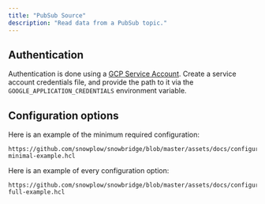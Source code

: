 ```yaml
---
title: "PubSub Source"
description: "Read data from a PubSub topic."
---
```


## Authentication

Authentication is done using a [GCP Service Account](https://cloud.google.com/docs/authentication/application-default-credentials#attached-sa). Create a service account credentials file, and provide the path to it via the `GOOGLE_APPLICATION_CREDENTIALS` environment variable.

## Configuration options

Here is an example of the minimum required configuration:

```hcl reference
https://github.com/snowplow/snowbridge/blob/master/assets/docs/configuration/sources/pubsub-minimal-example.hcl
```

Here is an example of every configuration option:

```hcl reference
https://github.com/snowplow/snowbridge/blob/master/assets/docs/configuration/sources/pubsub-full-example.hcl
```
